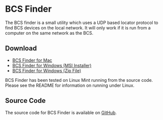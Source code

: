 # BCS Finder

The BCS finder is a small utility which uses a UDP based locator protocol to find BCS devices on the local network.  It will only work if it is run from a computer on the same network as the BCS.

## Download

* [BCS Finder for Mac](https://www.dropbox.com/s/7n8nh66sl6pjm9q/BCS%20Finder%20-%20Mac.zip?dl=0)
* [BCS Finder for Windows (MSI Installer)](https://www.dropbox.com/s/7mh5kpm3xabnnp5/BCS%20Finder-1.0-win32.msi?dl=0)
* [BCS Finder for Windows (Zip File)](https://www.dropbox.com/s/5w8teos0x7gg9lo/BCS%20Finder.zip?dl=0)

BCS Finder has been tested on Linux Mint running from the source code.  Please see the README for information on running under Linux.

## Source Code

The source code for BCS Finder is available on [GitHub](https://github.com/lawn-chair/bcs-finder).
